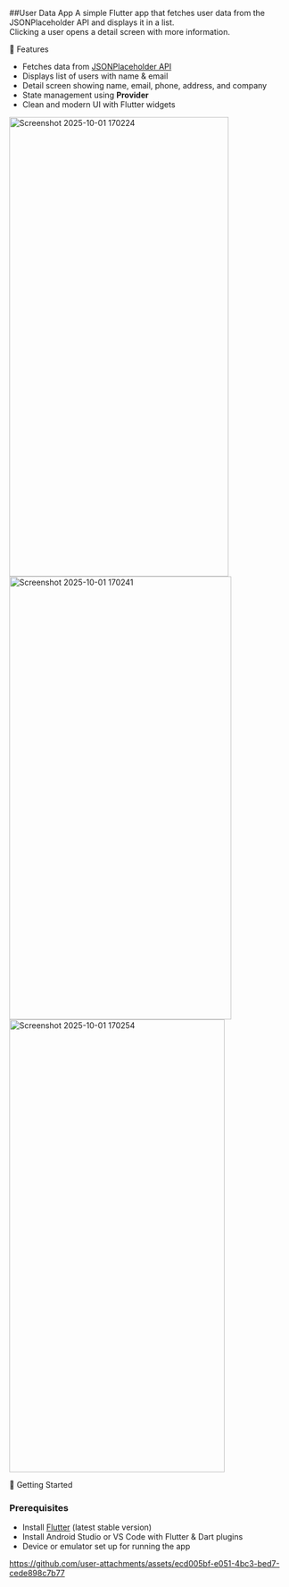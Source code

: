 ##User Data App
A simple Flutter app that fetches user data from the JSONPlaceholder API and displays it in a list.  
Clicking a user opens a  detail screen with more information.

 📱 Features
- Fetches data from [JSONPlaceholder API](https://jsonplaceholder.typicode.com/users)
- Displays list of users with name & email
- Detail screen showing name, email, phone, address, and company
- State management using **Provider**
- Clean and modern UI with Flutter widgets

<img width="393" height="822" alt="Screenshot 2025-10-01 170224" src="https://github.com/user-attachments/assets/95d1b126-5c73-4cff-b15d-34e8e002ae5d" />
<img width="398" height="793" alt="Screenshot 2025-10-01 170241" src="https://github.com/user-attachments/assets/4e28785b-a3ec-49cb-b12d-1f6012e4b537" />
<img width="386" height="810" alt="Screenshot 2025-10-01 170254" src="https://github.com/user-attachments/assets/3191ee25-be99-44d7-b06d-18985684b33f" />


🚀 Getting Started

### Prerequisites
- Install [Flutter](https://docs.flutter.dev/get-started/install) (latest stable version)
- Install Android Studio or VS Code with Flutter & Dart plugins
- Device or emulator set up for running the app




https://github.com/user-attachments/assets/ecd005bf-e051-4bc3-bed7-cede898c7b77

